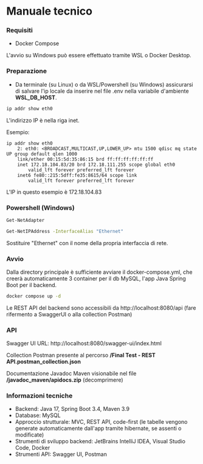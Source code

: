 # Manuale tecnico

### Requisiti
- Docker Compose

L'avvio su Windows può essere effettuato tramite WSL o Docker Desktop.

### Preparazione

- Da terminale (su Linux) o da WSL/Powershell (su Windows) assicurarsi di salvare l'ip locale da inserire nel file .env nella variabile d'ambiente **WSL_DB_HOST**.

```sh
ip addr show eth0
```

L'indirizzo IP è nella riga inet.

Esempio:

    ip addr show eth0
        2: eth0: <BROADCAST,MULTICAST,UP,LOWER_UP> mtu 1500 qdisc mq state UP group default qlen 1000
        link/ether 00:15:5d:35:86:15 brd ff:ff:ff:ff:ff:ff
        inet 172.18.104.83/20 brd 172.18.111.255 scope global eth0
            valid_lft forever preferred_lft forever
        inet6 fe80::215:5dff:fe35:8615/64 scope link
            valid_lft forever preferred_lft forever

L'IP in questo esempio è 172.18.104.83

### Powershell (Windows)

```sh
Get-NetAdapter
```

```sh
Get-NetIPAddress -InterfaceAlias "Ethernet"
```

Sostituire "Ethernet" con il nome della propria interfaccia di rete.


### Avvio

Dalla directory principale è sufficiente avviare il docker-compose.yml, che creerà automaticamente 3 container per il db MySQL, l'app Java Spring Boot per il backend.

```sh
docker compose up -d
```

Le REST API del backend sono accessibili da http://localhost:8080/api (fare rifermento a SwaggerUI o alla collection Postman)

### API

Swagger UI URL: http://localhost:8080/swagger-ui/index.html

Collection Postman presente al percorso **/Final Test - REST API.postman_collection.json**

Documentazione Javadoc Maven visionabile nel file **/javadoc_maven/apidocs.zip** (decomprimere)

### Informazioni tecniche

- Backend: Java 17, Spring Boot 3.4, Maven 3.9
- Database: MySQL
- Approccio strutturale: MVC, REST API, code-first (le tabelle vengono generate automaticamente dall'app
tramite hibernate, se assenti o modificate)
- Strumenti di sviluppo backend: JetBrains IntelliJ IDEA, Visual Studio Code, Docker
- Strumenti API: Swagger UI, Postman